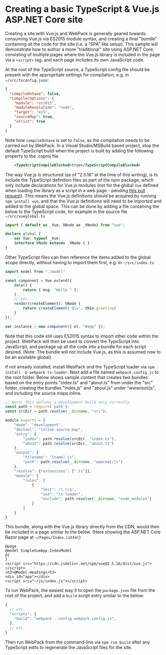 ﻿# Creating a basic TypeScript & Vue.js ASP.NET Core site

Creating a site with Vue.js and WebPack is generally geared towards consuming
Vue.js via ES2015 module syntax, and creating a final "bundle" containing all the code
for the site (i.e. a "SPA" like setup). This sample will demonstrate how to author
a more "traditional" site using ASP.NET Core, consisting of multiple pages where the Vue.js
library is included in the page via a `<script>` tag, and each page includes its own JavaScript code.

At the root of the TypeScript source, a TypeScript config file should be present with the appropritate
settings for compilation, e.g. in `~/src/tsconfig.json`:

```json
{
  "compileOnSave": false,
  "compilerOptions": {
    "module": "es2015",
    "moduleResolution": "node",
    "target": "es5",
    "sourceMap": true,
    "strict": true
  }
}
```

Note how `compileOnSave` is set to `false`, as the compilation needs to be carried out by WebPack.
In a Visual Studio/MSBuild based project, stop the default TypeScript build when the project is built
by adding the following property to the .csproj file

```xml
    <TypeScriptCompileBlocked>true</TypeScriptCompileBlocked>
```

The way Vue.js is structured (as of "2.5.16" at the time of this writing), is to include
the TypeScript definition files as part of the npm package, which only include declarations
for Vue.js modules (not for the global `Vue` defined when loading the library as
a script in a web page - pending [this pull request](https://github.com/vuejs/vue/pull/7868)).
This means the Vue.js definitions should be acquired by running `npm install vue`, 
and that the Vue.js definitions will need to be _imported_ and added to the global space.
This can be done by adding a file containing the below to the TypeScript code, for
example in the source file `~/src/vueglobal.ts`

```ts
import { default as _Vue, VNode as _VNode} from "vue";

declare global {
    var Vue: typeof _Vue;
    interface VNode extends _VNode { }
}
```

Other TypeScript files can then reference the items added to the global scope directly,
without having to import them first, e.g. in `~/src/index.ts`

```ts
import model from "./model"

const component = Vue.extend({
    data() {
        return { msg: "Hello " };
    },
    // etc...
    render(createElement): VNode {
        return createElement('div', this.greeting)
    }
});

var instance = new component({ el: "#app" });
```

Note that this code still uses ES2015 syntax to import other code within the project. WebPack will
then be used to convert the TypeScript into JavaScript, and package up all the code into a bundle
for each script desired. (Note: The bundle will not include Vue.js, as this is assumed now to be an
available global).

If not already installed, install WebPack and the TypeScript loader via `npm install -D webpack ts-loader`.
Next add a file named `webpack.config.js` to the root folder. Below shows sample content that
creates two bundles based on the entry points "index.ts" and "about.ts" from under the "src" folder,
creating the bundles "index.js" and "about.js" under "wwwroot/js", and including the source maps inline.

```js
// Note: This defines a development build only currently
const path = require('path');
const srcDir = path.resolve(__dirname, "src");

module.exports = {
    "mode": "development",
    "devtool": "inline-source-map",
    "entry": {
        "index": path.resolve(srcDir, "index.ts"),
        "about": path.resolve(srcDir, "about.ts")
    },
    "output": {
        "filename": "[name].js",
        "path": path.resolve(__dirname, "wwwroot/js")
    },
    "resolve": {"extensions": [".ts"]},
    "module": {
        "rules": [
            {
                "test": /\.ts$/,
                "use": "ts-loader",
                "exclude": path.resolve(__dirname, "node_modules")
            }
        ]
    }
}
```

This bundle, along with the Vue.js library directly from the CDN, would then be included in a page similar
to the below. (Here showing the ASP.NET Core Razor page at `~/Pages/Index.cshtml`)

```cshtml
@page
@model SimpleVueApp.IndexModel
@{
}
<script src="https://cdn.jsdelivr.net/npm/vue@2.5.16/dist/vue.js"></script>
<h3>@Model.Heading</h3>
<div id="app"></div>
<script src="~/js/index.js"></script>
```

To run WebPack, the easiest way it to open the `package.json` file from the root of the project, and
add a `build` script entry similar to the below:

```js
{
  // etc.
  "scripts": {
    "build": "webpack --config webpack.config.js",
  },
  // etc.
}
```

Then run WebPack from the command-line via `npm run build` after any TypeScript edits
to regenerate the JavaScript files for the site.
